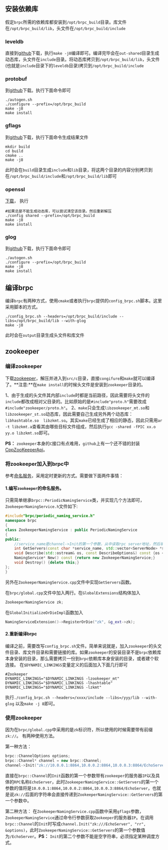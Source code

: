 ## 安装依赖库

假定`brpc`所需的依赖库都安装到`/opt/brpc_build`目录。库文件在`/opt/brpc_build/lib`，头文件在`/opt/brpc_build/include`

### leveldb
直接到[github](https://github.com/google/leveldb)下载，执行`make -j8`编译即可。编译完毕会在`out-shared`目录生成动态库，头文件在`include`目录。将动态库拷贝到`/opt/brpc_build/lib`，头文件(也就是`include`目录下的`leveldb`目录)拷贝到`/opt/brpc_build/include`

### protobuf
到[github](https://github.com/protocolbuffers/protobuf)下载。执行下面命令即可
```shell
./autogen.sh
./configure --prefix=/opt/brpc_build
make -j8
make install
```

### gflags
到[github](https://github.com/gflags/gflags)下载，执行下面命令生成结果文件
```shell
mkdir build
cd build
cmake ..
make -j8
```
此时会在`build`目录生成`include`和`lib`目录，将这两个目录的内容分别拷贝到在`/opt/brpc_build/include`和`/opt/brpc_build/lib`即可

### openssl
[下载](https://ftp.openssl.org/source/old/1.0.2/openssl-1.0.2l.tar.gz)， 执行
```shell
#如果总是不能生成动态库，可以尝试清空该目录。然后重新解压
./config shared --prefix=/opt/brpc_build
make -j8
make install
```


### glog
到[github](https://github.com/google/glog)下载，执行下面命令即可
```shell
./autogen.sh
./configure --prefix=/opt/brpc_build
make -j8
make install
```



## 编译brpc
编译`brpc`有两种方式，使用`cmake`或者执行`brpc`提供的`config_brpc.sh`脚本。这里采用脚本的方式。
```shell
./config_brpc.sh --headers=/opt/brpc_build/include --libs=/opt/brpc_build/lib --with-glog
make -j8
```
此时会在`output`目录生成头文件和库文件


## zookeeper
### 编译zookeeper
下载[zookeeper](http://mirror.bit.edu.cn/apache/zookeeper/stable/)，解压并进入到`src/c`目录，直接`congifure`和`make`就可以编译了。**注意:**在`make install`的时候头文件是安装到`zookeeper`目录的。

1、由于生成的头文件其内部`include`时都是当前路径，因此需要将头文件的`include`都改成相对父目录的。比如原始的是`#include"proto.h"`需要改成`#include"zookeeper/proto.h"`。
2、`make`只会生成`libzookeeper_mt.so`和`libzookeeper_st.so`动态库，因此需要自己生成另外两个动态库：`libhashtable.so  libzkmt.so`。其实`make`已经生成了相应的静态，因此只需用`ar -t libzkmt.a`查看其由哪些目标文件组成，然后执行`gcc -shared -fPIC xx.o yy.o libzkmt.so`即可。

**PS：** `zookeeper`本身的`C`接口有点难用，`github`上有一个还不错的封装[CppZooKeeperApi](https://github.com/godmoon/CppZooKeeperApi)。

### 将zookeeper加入到brpc中
参考[命名服务](https://github.com/brpc/brpc/blob/master/docs/cn/load_balancing.md#%E5%91%BD%E5%90%8D%E6%9C%8D%E5%8A%A1)，采用定时更新的方式。需要做下面两件事情：

#### 1.编写`zookeeper`的命名服务。
只需简单继承`brpc::PeriodicNamingService`类，并实现几个方法即可，`ZookeeperNamingService.h`文件如下:
```cpp
#include"brpc/periodic_naming_service.h"
namespace brpc
{
class ZookeeperNamingService : public PeriodicNamingService
{
public:
    //service_name是channel->Init的第一个参数，从中读取rpc server地址，然后填充到servers即可
    int GetServers(const char *service_name, std::vector<ServerNode> *servers)override;
    void Describe(std::ostream& os, const DescribeOptions&) const {os << "zookeeper";}
    NamingService* New() const {return new ZookeeperNamingService;}
    void Destroy() {delete this;}
};
}
```
另外在`ZookeeperNamingService.cpp`文件中实现`GetServers`函数。

在`brpc/global.cpp`文件中加入两行。在`GlobalExtensions`结构体加入
```cpp
ZookeeperNamingService zk;
```
在`GlobalInitializeOrDieImpl`函数加入
```cpp
NamingServiceExtension()->RegisterOrDie("zk", &g_ext->zk);
```

#### 2.重新编译brpc
编译之前，需要改写`config_brpc.sh`文件。简单来说就是，加入`zookeeper`的头文件目录、库文件目录和需要链接的库。如果`zookeeper`的安装目录不是`brpc`依赖库本身安装的目录，那么需要拷贝一份到`brpc`依赖库本身安装的目录，或者建个软连接。
在`$DYNAMIC_LINKINGS`变量定义的后面加入下面几行即可
```shell
#Zookeeper
DYNAMIC_LINKINGS="$DYNAMIC_LINKINGS -lzookeeper_mt"
DYNAMIC_LINKINGS="$DYNAMIC_LINKINGS -lhashtable"
DYNAMIC_LINKINGS="$DYNAMIC_LINKINGS -lzkmt"
```

执行`./config_brpc.sh --headers=/xxxx/include --libs=/yyy/lib --with-glog` 以及`make -j 8`即可。


### 使用zookeeper
因为在`brpc/global.cpp`中采用的是`zk`标识符，所以使用的时候需要带有前缀`zk://`。 有两种使用方法。

第一种方法：
```cpp
brpc::ChannelOptions options;
brpc::Channel* channel = new brpc::Channel;
channel->Init("zk://10.0.0.1:8864,10.0.0.2:8864,10.0.0.3:8864/EchoServer", "rr", &options);//第二个参数不能为空
```
直接在`brpc::Channel`的`Init`函数的第一个参数带有`zookeeper`的服务器`IP`以及具体的`RPC`名称`EchoServer`，此时`ZookeeperNamingService::GetServers`的第一个参数的值将是`10.0.0.1:8864,10.0.0.2:8864,10.0.0.3:8864/EchoServer`，也就是说`zk://`后面的字符串会直接传递到`ZookeeperNamingService::GetServers`的第一个参数中。

第二种方法：
在`ZookeeperNamingService.cpp`函数中采用`gflags`参数，`ZookeeperNamingService`通过命令行参数获取`Zookeeper`的服务器`IP`。在调用`brpc::Channel`的`Init`时写成`channel.Init("zk:///EchoServer", "rr", &options)`，此时`ZookeeperNamingService::GetServers`的第一个参数值为`/EchoServer`。**PS：** `Init`的第二个参数不能是空字符串，必须指定某种调度方式。

